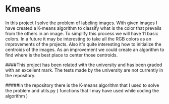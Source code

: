 # Kmeans
In this project I solve the problem of labeling images. With given images I have created a K-means algorithm to classify what is the color that prevails from the others in an image.
To simplify this process we will have 11 basic colors. In a future it may be interesting to take all the RGB colors as an improvements of the projects. 
Also it's quite interesting how to initialize the centroids of the images. As an improvement we could create an algorithm to find where is the best place to center those centroids. 


####This project has been related with the university and has been graded with an excellent mark. The tests made by the university are not currently in the repository.

#####In the repository there is the K-means algorithm that I used to solve the problem and utils.py ( functions that I may have used while coding the algorithm ) 

